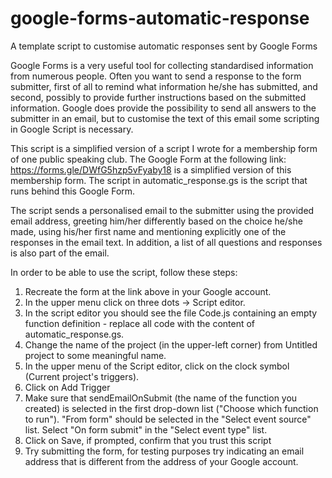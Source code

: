 # google-forms-automatic-response
A template script to customise automatic responses sent by Google Forms


Google Forms is a very useful tool for collecting standardised information from numerous people. Often you want to send a response to the form submitter, first of all to remind what information he/she has submitted, and second, possibly to provide further instructions based on the submitted information. Google does provide the possibility to send all answers to the submitter in an email, but to customise the text of this email some scripting in Google Script is necessary.

This script is a simplified version of a script I wrote for a membership form of one public speaking club. 
The Google Form at the following link:  https://forms.gle/DWfG5hzp5vFyaby18 is a simplified version of this membership form.
The script in automatic_response.gs is the script that runs behind this Google Form.

The script sends a personalised email to the submitter using the provided email address, greeting him/her differently based on the choice he/she made, using his/her first name and mentioning explicitly one of the responses in the email text. In addition, a list of all questions and responses is also part of the email.

In order to be able to use the script, follow these steps:

1. Recreate the form at the link above in your Google account.
1. In the upper menu click on three dots -> Script editor.
1. In the script editor you should see the file Code.js containing an empty function definition - replace all code with the content of automatic_response.gs.
1. Change the name of the project (in the upper-left corner) from Untitled project to some meaningful name.
1. In the upper menu of the Script editor, click on the clock symbol (Current project's triggers).
1. Click on Add Trigger
1. Make sure that sendEmailOnSubmit (the name of the function you created) is selected in the first drop-down list ("Choose which function to run"). "From form" should be selected in the "Select event source" list. Select "On form submit" in the "Select event type" list.
1. Click on Save, if prompted, confirm that you trust this script
1. Try submitting the form, for testing purposes try indicating an email address that is different from the address of your Google account.
